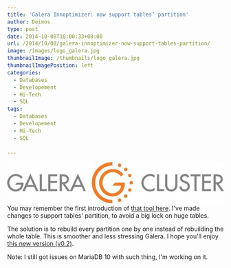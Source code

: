 ```yaml
---
title: 'Galera Innoptimizer: now support tables’ partition'
author: Deimos
type: post
date: 2014-10-08T10:00:33+00:00
url: /2014/10/08/galera-innoptimizer-now-support-tables-partition/
image: /images/logo_galera.jpg
thumbnailImage: /thumbnails/logo_galera.jpg
thumbnailImagePosition: left
categories:
  - Databases
  - Developement
  - Hi-Tech
  - SQL
tags:
  - Databases
  - Developement
  - Hi-Tech
  - SQL

---
```

![Galera-Cluster-logo](/images/logo_galera.jpg)
You may remember the first introduction of [that tool here](http://blog.deimos.fr/2014/09/30/galera-innoptimizer-optimize-tables-without-stress/). I've made changes to support tables' partition, to avoid a big lock on huge tables.

The solution is to rebuild every partition one by one instead of rebuilding the whole table. This is smoother and less stressing Galera. I hope you'll enjoy [this new version (v0.2)](https://github.com/deimosfr/galera_innoptimizer).

Note: I still got issues on MariaDB 10 with such thing, I'm working on it.